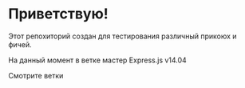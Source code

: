 # Приветствую!

Этот репохиторий создан для тестирования различный прикоюх и фичей.

На данный момент в ветке мастер Express.js v14.04

Смотрите ветки

